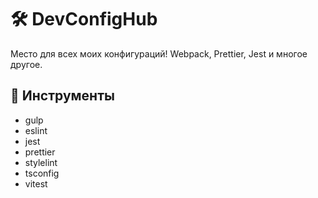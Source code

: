 # 🛠️ DevConfigHub

Место для всех моих конфигураций! Webpack, Prettier, Jest и многое другое.

## 🔮 Инструменты

- gulp
- eslint
- jest
- prettier
- stylelint
- tsconfig
- vitest
